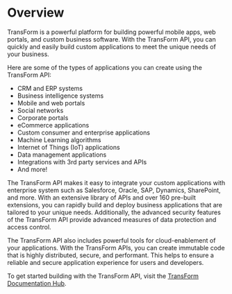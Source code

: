 # Overview

TransForm is a powerful platform for building powerful mobile apps, web portals, and custom business software. With the TransForm API, you can quickly and easily build custom applications to meet the unique needs of your business.

Here are some of the types of applications you can create using the TransForm API:

- CRM and ERP systems
- Business intelligence systems
- Mobile and web portals
- Social networks
- Corporate portals
- eCommerce applications
- Custom consumer and enterprise applications
- Machine Learning algorithms
- Internet of Things (IoT) applications
- Data management applications
- Integrations with 3rd party services and APIs
- And more!

The TransForm API makes it easy to integrate your custom applications with enterprise system such as Salesforce, Oracle, SAP, Dynamics, SharePoint, and more. With an extensive library of APIs and over 160 pre-built extensions, you can rapidly build and deploy business applications that are tailored to your unique needs. Additionally, the advanced security features of the TransForm API provide advanced measures of data protection and access control.

The TransForm API also includes powerful tools for cloud-enablement of your applications. With the TransForm APIs, you can create immutable code that is highly distributed, secure, and performant. This helps to ensure a reliable and secure application experience for users and developers.

To get started building with the TransForm API, visit the [TransForm Documentation Hub](https://transformer.alphasoftware.com/).
